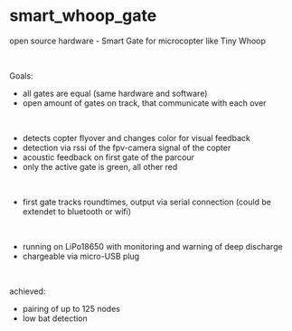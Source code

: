 # smart_whoop_gate
open source hardware - Smart Gate for microcopter like Tiny Whoop

<br><p>

Goals:    
- all gates are equal (same hardware and software)    
- open amount of gates on track, that communicate with each over    
    
<br><p>
- detects copter flyover and changes color for visual feedback    
- detection via rssi of the fpv-camera signal of the copter    
- acoustic feedback on first gate of the parcour    
- only the active gate is green, all other red    
    
<br><p>
- first gate tracks roundtimes, output via serial connection (could be extendet to bluetooth or wifi)    
    
<br><p>
- running on LiPo18650 with monitoring and warning of deep discharge    
- chargeable via micro-USB plug    

<br><p>

achieved:    
- pairing of up to 125 nodes    
- low bat detection    
